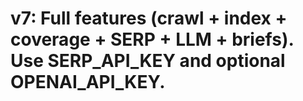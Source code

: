 # v7: Full features (crawl + index + coverage + SERP + LLM + briefs). Use SERP_API_KEY and optional OPENAI_API_KEY.
